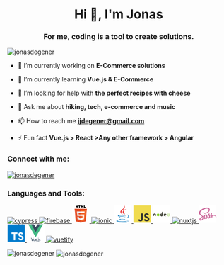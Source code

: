 <h1 align="center">Hi 👋, I'm Jonas</h1>
<h3 align="center">For me, coding is a tool to create solutions.</h3>

<p align="left"> <img src="https://komarev.com/ghpvc/?username=jonasdegener&label=Profile%20views&color=00d9ff&style=flat" alt="jonasdegener" /> </p>

- 🔭 I’m currently working on **E-Commerce solutions**

- 🌱 I’m currently learning **Vue.js & E-Commerce**

- 🤝 I’m looking for help with **the perfect recipes with cheese**

- 💬 Ask me about **hiking, tech, e-commerce and music**

- 📫 How to reach me **jjdegener@gmail.com**

- ⚡ Fun fact **Vue.js > React >Any other framework > Angular**

<h3 align="left">Connect with me:</h3>
<p align="left">
<a href="https://instagram.com/jonasdegener" target="blank"><img align="center"  alt="jonasdegener" height="30" width="40" /></a>
</p>

<h3 align="left">Languages and Tools:</h3>
<p align="left"> <a href="https://www.cypress.io" target="_blank"> <img src="https://raw.githubusercontent.com/simple-icons/simple-icons/6e46ec1fc23b60c8fd0d2f2ff46db82e16dbd75f/icons/cypress.svg" alt="cypress" width="40" height="40"/> </a> <a href="https://firebase.google.com/" target="_blank"> <img src="https://www.vectorlogo.zone/logos/firebase/firebase-icon.svg" alt="firebase" width="40" height="40"/> </a> <a href="https://www.w3.org/html/" target="_blank"> <img src="https://raw.githubusercontent.com/devicons/devicon/master/icons/html5/html5-original-wordmark.svg" alt="html5" width="40" height="40"/> </a> <a href="https://ionicframework.com" target="_blank"> <img src="https://upload.wikimedia.org/wikipedia/commons/d/d1/Ionic_Logo.svg" alt="ionic" width="40" height="40"/> </a> <a href="https://www.java.com" target="_blank"> <img src="https://raw.githubusercontent.com/devicons/devicon/master/icons/java/java-original.svg" alt="java" width="40" height="40"/> </a> <a href="https://developer.mozilla.org/en-US/docs/Web/JavaScript" target="_blank"> <img src="https://raw.githubusercontent.com/devicons/devicon/master/icons/javascript/javascript-original.svg" alt="javascript" width="40" height="40"/> </a> <a href="https://nodejs.org" target="_blank"> <img src="https://raw.githubusercontent.com/devicons/devicon/master/icons/nodejs/nodejs-original-wordmark.svg" alt="nodejs" width="40" height="40"/> </a> <a href="https://nuxtjs.org/" target="_blank"> <img src="https://www.vectorlogo.zone/logos/nuxtjs/nuxtjs-icon.svg" alt="nuxtjs" width="40" height="40"/> </a> <a href="https://sass-lang.com" target="_blank"> <img src="https://raw.githubusercontent.com/devicons/devicon/master/icons/sass/sass-original.svg" alt="sass" width="40" height="40"/> </a> <a href="https://www.typescriptlang.org/" target="_blank"> <img src="https://raw.githubusercontent.com/devicons/devicon/master/icons/typescript/typescript-original.svg" alt="typescript" width="40" height="40"/> </a> <a href="https://vuejs.org/" target="_blank"> <img src="https://raw.githubusercontent.com/devicons/devicon/master/icons/vuejs/vuejs-original-wordmark.svg" alt="vuejs" width="40" height="40"/> </a> <a href="https://vuetifyjs.com/en/" target="_blank"> <img src="https://bestofjs.org/logos/vuetify.svg" alt="vuetify" width="40" height="40"/> </a> </p>

<p><img align="left" src="https://github-readme-stats.vercel.app/api/top-langs?username=jonasdegener&show_icons=true&locale=en&layout=compact" alt="jonasdegener" /></p>

<p>&nbsp;<img align="center" src="https://github-readme-stats.vercel.app/api?username=jonasdegener&show_icons=true&locale=en" alt="jonasdegener" /></p>
